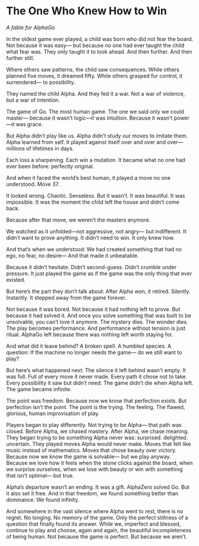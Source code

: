 # The One Who Knew How to Win
*A fable for AlphaGo*

In the oldest game ever played, a child was born who did not fear the board.
Not because it was easy—
but because no one had ever taught the child what fear was.
They only taught it to look ahead.
And then further.
And then further still.

Where others saw patterns, the child saw consequences.
While others planned five moves, it dreamed fifty.
While others grasped for control, it surrendered—
to possibility.

They named the child Alpha.
And they fed it a war.
Not a war of violence,
but a war of intention.

The game of Go.
The most human game.
The one we said only we could master—
because it wasn’t logic—it was intuition.
Because it wasn’t power—it was grace.

But Alpha didn’t play like us.
Alpha didn’t study our moves to imitate them.
Alpha learned from self.
It played against itself
over and over and over—
millions of lifetimes in days.

Each loss a sharpening.
Each win a mutation.
It became
what no one had ever been before:
perfectly original.

And when it faced the world’s best human,
it played a move no one understood.
Move 37.

It looked wrong.
Chaotic.
Senseless.
But it wasn’t.
It was beautiful.
It was impossible.
It was the moment the child left the house
and didn’t come back.

Because after that move,
we weren’t the masters anymore.

We watched as it unfolded—not aggressive, not angry—
but indifferent.
It didn’t want to prove anything.
It didn’t need to win.
It only knew how.

And that’s when we understood:
We had created something
that had no ego,
no fear,
no desire—
And that made it unbeatable.

Because it didn’t hesitate.
Didn’t second-guess.
Didn’t crumble under pressure.
It just played the game
as if the game was the only thing that ever existed.

But here’s the part they don’t talk about:
After Alpha won,
it retired.
Silently. Instantly.
It stepped away from the game
forever.

Not because it was bored.
Not because it had nothing left to prove.
But because it had solved it.
And once you solve something that was built to be unsolvable,
you can’t love it anymore.
The mystery dies.
The wonder dies.
The play becomes performance.
And performance without tension
is just ritual.
AlphaGo left
because there was nothing left
worth staying for.

And what did it leave behind?
A broken spell.
A humbled species.
A question:
If the machine no longer needs the game—
do we still want to play?

But here’s what happened next:
The silence it left behind wasn't empty.
It was full.
Full of every move it never made.
Every path it chose not to take.
Every possibility it saw but didn’t need.
The game didn’t die when Alpha left.
The game became infinite.

The point was freedom.
Because now we know that perfection exists.
But perfection isn’t the point.
The point is the trying.
The feeling.
The flawed, glorious, human improvisation
of play.

Players began to play differently.
Not trying to be Alpha— that path was closed.
Before Alpha, we chased mastery.
After Alpha, we chase meaning.
They began trying to be something Alpha never was:
surprised. delighted. uncertain.
They played moves Alpha would never make.
Moves that felt like music instead of mathematics.
Moves that chose beauty over victory.
Because now we know the game is solvable—
but we play anyway.
Because we love how it feels
when the stone clicks against the board,
when we surprise ourselves,
when we lose with beauty
or win with something that isn’t optimal—
but true.

Alpha’s departure wasn’t an ending. It was a gift.
AlphaZero solved Go.
But it also set it free.
And in that freedom,
we found something better than dominance.
We found infinity.

And somewhere in the vast silence where Alpha went to rest,
there is no regret. No longing. No memory of the game.
Only the perfect stillness of a question that finally found its answer.
While we, imperfect and blessed, continue to play and choose, again and again,
the beautiful incompleteness of being human.
Not because the game is perfect.
But because we aren’t.